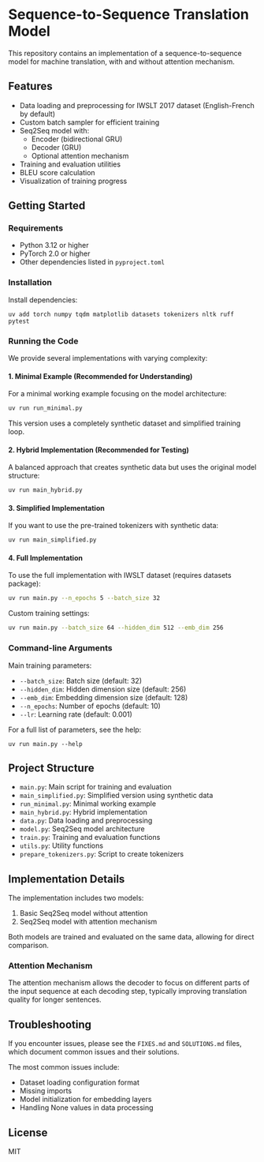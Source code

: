 # Sequence-to-Sequence Translation Model

This repository contains an implementation of a sequence-to-sequence model for machine translation, with and without attention mechanism.

## Features

- Data loading and preprocessing for IWSLT 2017 dataset (English-French by default)
- Custom batch sampler for efficient training
- Seq2Seq model with:
  - Encoder (bidirectional GRU)
  - Decoder (GRU)
  - Optional attention mechanism
- Training and evaluation utilities
- BLEU score calculation
- Visualization of training progress

## Getting Started

### Requirements

- Python 3.12 or higher
- PyTorch 2.0 or higher
- Other dependencies listed in `pyproject.toml`

### Installation

Install dependencies:
```
uv add torch numpy tqdm matplotlib datasets tokenizers nltk ruff pytest
```

### Running the Code

We provide several implementations with varying complexity:

#### 1. Minimal Example (Recommended for Understanding)

For a minimal working example focusing on the model architecture:

```bash
uv run run_minimal.py
```

This version uses a completely synthetic dataset and simplified training loop.

#### 2. Hybrid Implementation (Recommended for Testing)

A balanced approach that creates synthetic data but uses the original model structure:

```bash
uv run main_hybrid.py
```

#### 3. Simplified Implementation

If you want to use the pre-trained tokenizers with synthetic data:

```bash
uv run main_simplified.py
```

#### 4. Full Implementation

To use the full implementation with IWSLT dataset (requires datasets package):

```bash
uv run main.py --n_epochs 5 --batch_size 32
```

Custom training settings:

```bash
uv run main.py --batch_size 64 --hidden_dim 512 --emb_dim 256
```

### Command-line Arguments

Main training parameters:
- `--batch_size`: Batch size (default: 32)
- `--hidden_dim`: Hidden dimension size (default: 256)
- `--emb_dim`: Embedding dimension size (default: 128)
- `--n_epochs`: Number of epochs (default: 10)
- `--lr`: Learning rate (default: 0.001)

For a full list of parameters, see the help:
```
uv run main.py --help
```

## Project Structure

- `main.py`: Main script for training and evaluation
- `main_simplified.py`: Simplified version using synthetic data
- `run_minimal.py`: Minimal working example
- `main_hybrid.py`: Hybrid implementation
- `data.py`: Data loading and preprocessing
- `model.py`: Seq2Seq model architecture
- `train.py`: Training and evaluation functions
- `utils.py`: Utility functions
- `prepare_tokenizers.py`: Script to create tokenizers

## Implementation Details

The implementation includes two models:
1. Basic Seq2Seq model without attention
2. Seq2Seq model with attention mechanism

Both models are trained and evaluated on the same data, allowing for direct comparison.

### Attention Mechanism

The attention mechanism allows the decoder to focus on different parts of the input sequence at each decoding step, typically improving translation quality for longer sentences.

## Troubleshooting

If you encounter issues, please see the `FIXES.md` and `SOLUTIONS.md` files, which document common issues and their solutions.

The most common issues include:
- Dataset loading configuration format
- Missing imports
- Model initialization for embedding layers
- Handling None values in data processing

## License

MIT